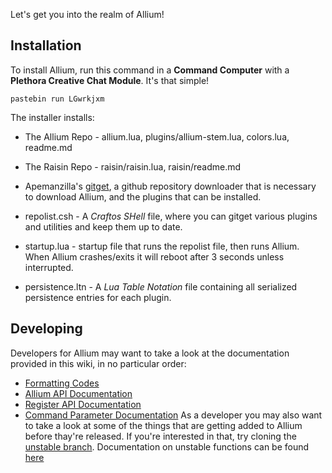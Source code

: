 Let's get you into the realm of Allium!

## Installation
To install Allium, run this command in a **Command Computer** with a **Plethora Creative Chat Module**. It's that simple!

`pastebin run LGwrkjxm`

The installer installs:

- The Allium Repo - allium.lua, plugins/allium-stem.lua, colors.lua, readme.md

- The Raisin Repo - raisin/raisin.lua, raisin/readme.md

- Apemanzilla's [gitget](http://www.computercraft.info/forums2/index.php?/topic/17387-gitget-version-2-release/), a github repository downloader that is necessary to download Allium, and the plugins that can be installed. 

- repolist.csh - A _Craftos SHell_ file, where you can gitget various plugins and utilities and keep them up to date.

- startup.lua - startup file that runs the repolist file, then runs Allium. When Allium crashes/exits it will reboot after 3 seconds unless interrupted.

- persistence.ltn - A _Lua Table Notation_ file containing all serialized persistence entries for each plugin.

## Developing

Developers for Allium may want to take a look at the documentation provided in this wiki, in no particular order:
- [Formatting Codes](https://github.com/hugeblank/Allium/wiki/Formatting-Codes)
- [Allium API Documentation](https://github.com/hugeblank/Allium/wiki/Allium-API-Documentation)
- [Register API Documentation](https://github.com/hugeblank/Allium/wiki/Register-API-Documentation)
- [Command Parameter Documentation](https://github.com/hugeblank/Allium/wiki/Command-Parameter-Documentation)
As a developer you may also want to take a look at some of the things that are getting added to Allium before thay're released. If you're interested in that, try cloning the [unstable branch](https://github.com/hugeblank/Allium/tree/unstable-as). Documentation on unstable functions can be found [here](https://github.com/hugeblank/Allium/wiki/Unstable-Documentation)